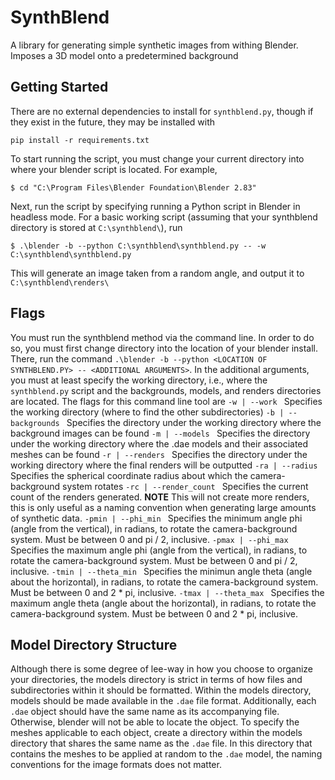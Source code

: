 # SynthBlend
A library for generating simple synthetic images from withing Blender. Imposes a 3D model onto a predetermined background

## Getting Started
There are no external dependencies to install for ```synthblend.py```, though if they exist in the future, they may be installed with 
```
pip install -r requirements.txt
```
To start running the script, you must change your current directory into where your blender script is located. For example, 
```console
$ cd "C:\Program Files\Blender Foundation\Blender 2.83"
```
Next, run the script by specifying running a Python script in Blender in headless mode. For a basic working script (assuming that your synthblend directory is stored at ```C:\synthblend\```), run 
```console
$ .\blender -b --python C:\synthblend\synthblend.py -- -w C:\synthblend\synthblend.py
```
This will generate an image taken from a random angle, and output it to ```C:\synthblend\renders\```

## Flags
You must run the synthblend method via the command line. In order to do so, you must first change directory into the location of your blender install. There, run the command ```.\blender -b --python <LOCATION OF SYNTHBLEND.PY> -- <ADDITIONAL ARGUMENTS>```. In the additional arguments, you must at least specify the working directory, i.e., where the ```synthblend.py``` script and the backgrounds, models, and renders directories are located. The flags for this command line tool are 
```-w | --work ```
Specifies the working directory (where to find the other subdirectories)
```-b | --backgrounds ```
Specifies the directory under the working directory where the background images can be found
```-m | --models ```
Specifies the directory under the working directory where the .dae models and their associated meshes can be found
```-r | --renders ```
Specifies the directory under the working directory where the final renders will be outputted
```-ra | --radius ```
Specifies the spherical coordinate radius about which the camera-background system rotates
```-rc | --render_count ```
Specifies the current count of the renders generated. **NOTE** This will not create more renders, this is only useful as a naming convention when generating large amounts of synthetic data. 
```-pmin | --phi_min ```
Specifies the minimum angle phi (angle from the vertical), in radians, to rotate the camera-background system. Must be between 0 and pi / 2, inclusive.
```-pmax | --phi_max ```
Specifies the maximum angle phi (angle from the vertical), in radians, to rotate the camera-background system. Must be between 0 and pi / 2, inclusive.
```-tmin | --theta_min ```
Specifies the minimun angle theta (angle about the horizontal), in radians, to rotate the camera-background system. Must be between 0 and 2 * pi, inclusive.
```-tmax | --theta_max ```
Specifies the maximum angle theta (angle about the horizontal), in radians, to rotate the camera-background system. Must be between 0 and 2 * pi, inclusive.

## Model Directory Structure
Although there is some degree of lee-way in how you choose to organize your directories, the models directory is strict in terms of how files and subdirectories within it should be formatted. Within the models directory, models should be made available in the ```.dae``` file format. Additionally, each ```.dae``` object should have the same name as its accompanying file. Otherwise, blender will not be able to locate the object. To specify the meshes applicable to each object, create a directory within the models directory that shares the same name as the ```.dae``` file. In this directory that contains the meshes to be applied at random to the ```.dae``` model, the naming conventions for the image formats does not matter.